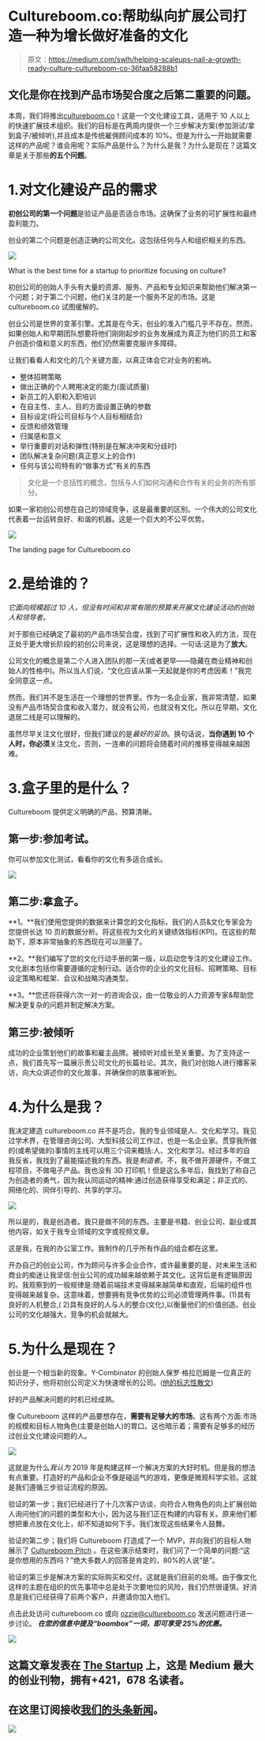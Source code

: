 # Cultureboom.co:帮助纵向扩展公司打造一种为增长做好准备的文化

> 原文：<https://medium.com/swlh/helping-scaleups-nail-a-growth-ready-culture-cultureboom-co-36faa58288b1>

## 文化是你在找到产品市场契合度之后第二重要的问题。

本周，我们将推出[cultureboom.co](http://www.cultureboom.co)！这是一个文化建设工具，适用于 10 人以上的快速扩展技术组织。我们的目标是在两周内提供一个三步解决方案(参加测试/拿到盒子/被倾听),并且成本是传统雇佣顾问成本的 10%。但是为什么一开始就需要这样的产品呢？谁会用呢？实际产品是什么？为什么是我？为什么是现在？这篇文章是关于那些**的五个问题**。

# 1.对文化建设产品的需求

**初创公司的第一个问题**是验证产品是否适合市场。这确保了业务的可扩展性和最终盈利能力。

创业的第二个问题是创造正确的公司文化。这包括任何与人和组织相关的东西。

![](img/63783766dbf72d0638e03e1139913c80.png)

What is the best time for a startup to prioritize focusing on culture?

初创公司的创始人手头有大量的资源、服务、产品和专业知识来帮助他们解决第一个问题；对于第二个问题，他们关注的是一个服务不足的市场。这是 cultureboom.co 试图缓解的。

创业公司是世界的变革引擎。尤其是在今天，创业的准入门槛几乎不存在。然而，如果创始人和早期团队想要将他们刚刚起步的业务发展成为真正为他们的员工和客户创造价值和意义的东西，他们仍然需要克服许多障碍。

让我们看看人和文化的几个关键方面，以真正体会它对业务的影响。

*   整体招聘策略
*   做出正确的个人聘用决定的能力(面试质量)
*   新员工的入职和入职培训
*   在自主性、主人、目的方面设置正确的参数
*   目标设定(将公司目标与个人目标相结合)
*   反馈和绩效管理
*   归属感和意义
*   举行重要的对话和弹性(特别是在解决冲突和分歧时)
*   团队解决复杂问题(真正意义上的合作)
*   任何与该公司特有的“做事方式”有关的东西

> 文化是一个总括性的概念，包括与人们如何沟通和合作有关的业务的所有部分。

如果一家初创公司想在自己的领域竞争，这是最重要的区别。一个伟大的公司文化代表着一台运转良好、和谐的机器。这是一个巨大的不公平优势。

![](img/4b18751fbc503aafbab4a8baf415af60.png)

The landing page for Cultureboom.co

# 2.是给谁的？

*它面向规模超过 10 人，但没有时间和非常有限的预算来开展文化建设活动的创始人和领导者。*

对于那些已经确定了最初的产品市场契合度，找到了可扩展性和收入的方法，现在正处于更大增长阶段的初创公司来说，这是理想的选择。一句话:这是为了**放大**。

公司文化的概念是第二个人进入团队的那一天(或者更早——隐藏在商业精神和创始人的性格中)。所以当人们说，“文化应该从第一天起就是你的考虑因素！”我完全同意这一点。

然而，我们并不是生活在一个理想的世界里。作为一名企业家，我非常清楚，如果没有产品市场契合度和收入潜力，就没有公司，也就没有文化。所以在早期，文化退居二线是可以理解的。

虽然尽早关注文化很好，但我们建议的是*最好的妥协*。换句话说，**当你遇到 10 个人时，你必须**关注文化，否则，一连串的问题将会随着时间的推移变得越来越困难。

# 3.盒子里的**是什么？**

Cultureboom 提供定义明确的产品，预算清晰。

## 第一步:参加考试。

你可以参加文化测试，看看你的文化有多适合成长。

![](img/538f7bffaab031078cc22abbb7c2c19b.png)

## 第二步:拿盒子。

**1。**我们使用您提供的数据来计算您的文化指标，我们的人员&文化专家会为您提供长达 10 页的数据分析。将这些视为文化的关键绩效指标(KPI)。在这些的帮助下，原本非常抽象的东西现在可以测量了。

**2。**我们编写了您的文化行动手册的第一版，以启动您专注的文化建设工作。文化剧本包括你需要遵循的定制行动。适合你的企业的文化目标、招聘策略、目标设定策略和框架、会议和战略沟通类型。

**3。**您还将获得六次一对一的咨询会议，由一位敬业的人力资源专家&帮助您解决更复杂的问题并制定解决方案。

## 第三步:被倾听

成功的企业策划他们的故事和雇主品牌。被倾听对成长至关重要。为了支持这一点，我们首先写一篇展示贵公司文化的长篇社论。其次，我们对创始人进行播客采访，向大众讲述你的文化故事，并确保你的故事被听到。

# 4.为什么是我？

我决定建造 cultureboom.co 并不是巧合。我的专业领域是人、文化和学习。我见过学术界，在管理咨询公司、大型科技公司工作过，也是一名企业家。贯穿我所做的(或希望做的)事情的主线可以用三个词来概括:人、文化和学习。经过多年的自我反省，我找到了最能描述我的东西。我是*制造者*。不，我不做开源硬件，不做工程项目，不做电子产品。我也没有 3D 打印机！但是这么多年后，我找到了称自己为创造者的勇气，因为我认同运动的精神:通过创造获得享受和满足；非正式的、网络化的、同伴引导的、共享的学习。

![](img/57e51ea685e30850944a6edf18997f06.png)

所以是的，我是创造者。我只是做不同的东西。主要是书籍、创业公司、副业或其他内容，如关于我专业领域的文字或视频文章。

这是我，在我的办公室工作。我制作的几乎所有作品的组合都在这里。

开办自己的创业公司，作为顾问与许多企业合作，或许最重要的是，对未来生活和商业的痴迷让我坚信:创业公司的成功越来越依赖于其文化。这背后是有逻辑原因的。我观察到的一般规律是:随着前端技术变得越来越简单和直观，后端的组件也变得越来越复杂。这意味着，想要拥有竞争优势的公司必须管理两件事。(1)具有良好的人机整合,( 2)具有良好的人与人的整合(文化),以衡量他们的价值创造。创业公司的文化越强大，竞争的机会就越大。

# 5.为什么是现在？

创业是一个相当新的现象。Y-Combinator 的创始人保罗·格拉厄姆是一位真正的知识分子，他将初创公司定义为快速增长的公司。([他的标志性散文](http://www.paulgraham.com/growth.html))

好的产品解决问题的时机已经成熟。

像 Cultureboom 这样的产品要想存在，**需要有足够大的市场**。这有两个方面:市场的规模和目标人物角色(主要是创始人)的胃口。这也暗示着；需要有足够多的经历过创业文化建设问题的人。

![](img/275a8b8a9c35bec87bb9e1a58e537fe4.png)

这就是为什么*我认为* 2019 年是构建这样一个解决方案的大好时机。但是我的想法有点重要。打造好的产品和企业不像是碰运气的游戏，更像是微观科学实验。这就是我们遵循三步验证流程的原因。

验证的第一步；我们已经进行了十几次客户访谈，向符合人物角色的向上扩展创始人询问他们的问题的类型和大小，因为这与我们正在构建的内容有关。原来他们都想把重点放在文化上，却不知道如何下手。我们发现这些结果令人鼓舞。

验证的第二步；我们将 Cultureboom 打造成了一个 MVP，并向我们的目标人物展示了 [Cultureboom Pitch](https://share.hsforms.com/1ABtVaOkcTqmlFnWNGwByKw3533e) 。在这些演示结束时，我们问了一个简单的问题:“这是你想用的东西吗？”绝大多数人的回答是肯定的，80%的人说“是”。

验证的第三步是解决方案的实际购买和交付。这就是我们目前的处境。由于像文化这样的主题在组织的优先事项中总是处于次要地位的风险，我们仍然很谨慎。好消息是我们已经获得了前两个客户，并邀请你加入他们。

点击此处访问 cultureboom.co 或向 ozzie@cultureboom.co 发送问题进行进一步讨论。 ***在您的信息中提及“boombox”一词，即可享受 25%的优惠。***

[![](img/308a8d84fb9b2fab43d66c117fcc4bb4.png)](https://medium.com/swlh)

## 这篇文章发表在 [The Startup](https://medium.com/swlh) 上，这是 Medium 最大的创业刊物，拥有+421，678 名读者。

## 在这里订阅接收[我们的头条新闻](https://growthsupply.com/the-startup-newsletter/)。

[![](img/b0164736ea17a63403e660de5dedf91a.png)](https://medium.com/swlh)